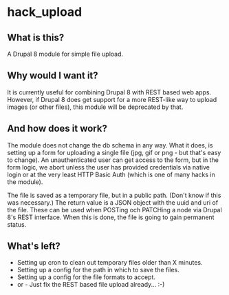hack_upload
===========

## What is this?
A Drupal 8 module for simple file upload. 

## Why would I want it?
It is currently useful for combining Drupal 8 with REST based web apps. 
However, if Drupal 8 does get support for a more REST-like way to upload images
(or other files), this module will be deprecated by that.

## And how does it work?
The module does not change the db schema in any way. What it does, is setting 
up a form for uploading a single file (jpg, gif or png - but that's easy to
change). An unauthenticated user can get access to the form, but in the form
logic, we abort unless the user has provided credentials via native login or at
the very least HTTP Basic Auth (which is one of many hacks in the module).

The file is saved as a temporary file, but in a public path. (Don't know if
this was necessary.) The return value is a JSON object with the uuid and uri of
the file. These can be used when POSTing och PATCHing a node via Drupal 8's 
REST interface. When this is done, the file is going to gain permanent status.

## What's left?
- Setting up cron to clean out temporary files older than X minutes.
- Setting up a config for the path in which to save the files.
- Setting up a config for the file formats to accept.
- or - Just fix the REST based file upload already... :-)
